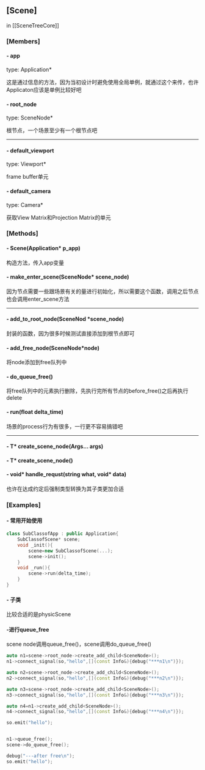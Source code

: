 ## [Scene]

in [[SceneTreeCore]]

### [Members]

#### - app

type: Application\*

这是通过信息的方法，因为当初设计时避免使用全局单例，就通过这个来传，也许Applicaton应该是单例比较好吧

#### - root_node

type: SceneNode*

根节点，一个场景至少有一个根节点吧

---

#### - default_viewport

type: Viewport*

frame buffer单元

#### - default_camera

type: Camera*

获取View Matrix和Projection Matrix的单元

### [Methods]

#### - Scene(Application* p_app)

构造方法，传入app变量

#### - make_enter_scene(SceneNode* scene_node)

因为节点需要一些跟场景有关的量进行初始化，所以需要这个函数，调用之后节点也会调用enter_scene方法

---

#### - add_to_root_node(SceneNod *scene_node)

封装的函数，因为很多时候测试直接添加到根节点即可

#### - add_free_node(SceneNode\*node)

将node添加到free队列中

#### - do_queue_free()

将free队列中的元素执行删除，先执行完所有节点的before_free()之后再执行delete

#### - run(float delta_time)

场景的process行为有很多，一行更不容易搞错吧

---

#### - T* create_scene_node(Args... args)

#### - T\* create_scene_node()

#### - void\* handle_requst(string what, void\* data)

也许在达成约定后强制类型转换为其子类更加合适

### [Examples]

#### - 常用开始使用

```cpp
class SubClassofApp : public Application{
	SubClassofScene* scene;
	void _init(){
        scene=new SubClassofScene(...);
		scene->init();
	}
    void _run(){
        scene->run(delta_time);
    }
}
```

#### - 子类

比较合适的是physicScene

#### -进行queue_free

scene node调用queue_free()，scene调用do_queue_free()

```c++
auto n1=scene->root_node->create_add_child<SceneNode>();
n1->connect_signal(so,"hello",[](const Info&){debug("***n1\n")});

auto n2=scene->root_node->create_add_child<SceneNode>();
n2->connect_signal(so,"hello",[](const Info&){debug("***n2\n")});

auto n3=scene->root_node->create_add_child<SceneNode>();
n3->connect_signal(so,"hello",[](const Info&){debug("***n3\n")});

auto n4=n1->create_add_child<SceneNode>();
n4->connect_signal(so,"hello",[](const Info&){debug("***n4\n")});

so.emit("hello");


n1->queue_free();
scene->do_queue_free();

debug("---after free\n");
so.emit("hello");
```


